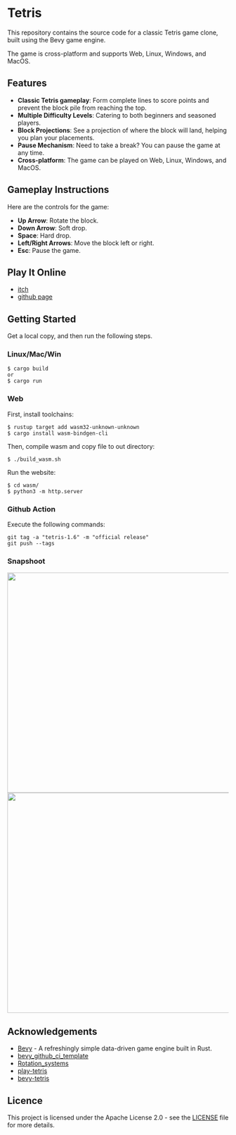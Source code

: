 # Tetris

This repository contains the source code for a classic Tetris game clone, built using the Bevy game engine.

The game is cross-platform and supports Web, Linux, Windows, and MacOS.

## Features

- **Classic Tetris gameplay**: Form complete lines to score points and prevent the block pile from reaching the top.
- **Multiple Difficulty Levels**: Catering to both beginners and seasoned players.
- **Block Projections**: See a projection of where the block will land, helping you plan your placements.
- **Pause Mechanism**: Need to take a break? You can pause the game at any time.
- **Cross-platform**: The game can be played on Web, Linux, Windows, and MacOS.


## Gameplay Instructions

Here are the controls for the game:

- **Up Arrow**: Rotate the block.
- **Down Arrow**: Soft drop.
- **Space**: Hard drop.
- **Left/Right Arrows**: Move the block left or right.
- **Esc**: Pause the game.

## Play It Online
- [itch](https://windysha.itch.io/tetris)
- [github page](https://windysha.github.io/tetris/)

## Getting Started

Get a local copy,  and then run the following steps.

### Linux/Mac/Win
```
$ cargo build
or
$ cargo run
```
### Web
First, install toolchains:
```
$ rustup target add wasm32-unknown-unknown
$ cargo install wasm-bindgen-cli
```
Then, compile wasm and copy file to out directory:
```
$ ./build_wasm.sh
```

Run the website:
```
$ cd wasm/
$ python3 -m http.server
```
### Github Action
Execute the following commands:
```
git tag -a "tetris-1.6" -m "official release"
git push --tags
```
### Snapshoot
<img src="https://github.com/WindySha/tetris/blob/main/screenshot/01.png" width="700" height="500">
<img src="https://github.com/WindySha/tetris/blob/main/screenshot/02.png" width="700" height="500">

## Acknowledgements 
- [Bevy](https://bevyengine.org) - A refreshingly simple data-driven game engine built in Rust.
- [bevy_github_ci_template](https://github.com/bevyengine/bevy_github_ci_template)
- [Rotation_systems](https://strategywiki.org/wiki/Tetris/Rotation_systems)
- [play-tetris](https://tetris.com/play-tetris)
- [bevy-tetris](https://github.com/corbamico/bevy-tetris)

## Licence
This project is licensed under the Apache License 2.0 - see the [LICENSE](https://github.com/WindySha/tetris/blob/main/LICENSE-Apache-2.0) file for more details.
